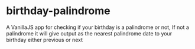 # birthday-palindrome
A VanillaJS app for checking if your birthday is a palindrome or not, If not a palindrome it will give output as the nearest palindrome date to your birthday either previous or next
